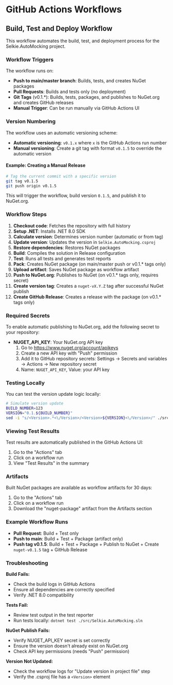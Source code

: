 # GitHub Actions Workflows

## Build, Test and Deploy Workflow

This workflow automates the build, test, and deployment process for the Selkie.AutoMocking project.

### Workflow Triggers

The workflow runs on:
- **Push to main/master branch**: Builds, tests, and creates NuGet packages
- **Pull Requests**: Builds and tests only (no deployment)
- **Git Tags** (v0.1.*): Builds, tests, packages, and publishes to NuGet.org and creates GitHub releases
- **Manual Trigger**: Can be run manually via GitHub Actions UI

### Version Numbering

The workflow uses an automatic versioning scheme:

- **Automatic versioning**: `v0.1.x` where `x` is the GitHub Actions run number
- **Manual versioning**: Create a git tag with format `v0.1.5` to override the automatic version

#### Example: Creating a Manual Release

```bash
# Tag the current commit with a specific version
git tag v0.1.5
git push origin v0.1.5
```

This will trigger the workflow, build version `0.1.5`, and publish it to NuGet.org.

### Workflow Steps

1. **Checkout code**: Fetches the repository with full history
2. **Setup .NET**: Installs .NET 8.0 SDK
3. **Calculate version**: Determines version number (automatic or from tag)
4. **Update version**: Updates the version in `Selkie.AutoMocking.csproj`
5. **Restore dependencies**: Restores NuGet packages
6. **Build**: Compiles the solution in Release configuration
7. **Test**: Runs all tests and generates test reports
8. **Pack**: Creates NuGet package (on main/master push or v0.1.* tags only)
9. **Upload artifact**: Saves NuGet package as workflow artifact
10. **Push to NuGet.org**: Publishes to NuGet (on v0.1.* tags only, requires secret)
11. **Create version tag**: Creates a `nuget-vX.Y.Z` tag after successful NuGet publish
12. **Create GitHub Release**: Creates a release with the package (on v0.1.* tags only)

### Required Secrets

To enable automatic publishing to NuGet.org, add the following secret to your repository:

- **NUGET_API_KEY**: Your NuGet.org API key
  1. Go to https://www.nuget.org/account/apikeys
  2. Create a new API key with "Push" permission
  3. Add it to GitHub repository secrets: Settings → Secrets and variables → Actions → New repository secret
  4. Name: `NUGET_API_KEY`, Value: your API key

### Testing Locally

You can test the version update logic locally:

```bash
# Simulate version update
BUILD_NUMBER=123
VERSION="0.1.${BUILD_NUMBER}"
sed -i "s/<Version>.*<\/Version>/<Version>${VERSION}<\/Version>/" ./src/Selkie.AutoMocking/Selkie.AutoMocking.csproj
```

### Viewing Test Results

Test results are automatically published in the GitHub Actions UI:
1. Go to the "Actions" tab
2. Click on a workflow run
3. View "Test Results" in the summary

### Artifacts

Built NuGet packages are available as workflow artifacts for 30 days:
1. Go to the "Actions" tab
2. Click on a workflow run
3. Download the "nuget-package" artifact from the Artifacts section

### Example Workflow Runs

- **Pull Request**: Build + Test only
- **Push to main**: Build + Test + Package (artifact only)
- **Push tag v0.1.5**: Build + Test + Package + Publish to NuGet + Create `nuget-v0.1.5` tag + GitHub Release

### Troubleshooting

**Build Fails:**
- Check the build logs in GitHub Actions
- Ensure all dependencies are correctly specified
- Verify .NET 8.0 compatibility

**Tests Fail:**
- Review test output in the test reporter
- Run tests locally: `dotnet test ./src/Selkie.AutoMocking.sln`

**NuGet Publish Fails:**
- Verify NUGET_API_KEY secret is set correctly
- Ensure the version doesn't already exist on NuGet.org
- Check API key permissions (needs "Push" permission)

**Version Not Updated:**
- Check the workflow logs for "Update version in project file" step
- Verify the .csproj file has a `<Version>` element
